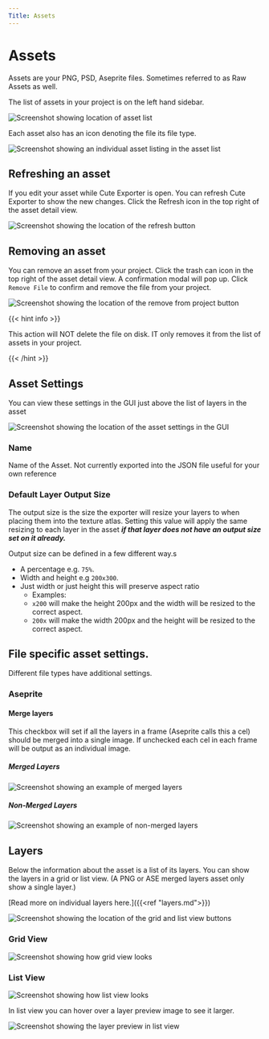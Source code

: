 ```yaml
---
Title: Assets
---
```


# Assets

Assets are your PNG, PSD, Aseprite files. Sometimes referred to as Raw Assets as well.

The list of assets in your project is on the left hand sidebar.

![Screenshot showing location of asset list](/docs/img/asset-list-location.png)

Each asset also has an icon denoting the file its file type.

![Screenshot showing an individual asset listing in the asset list](/docs/img/individual_asset.png)

## Refreshing an asset
If you edit your asset while Cute Exporter is open. You can refresh Cute Exporter to show the new changes. Click the Refresh icon in the top right of the asset detail view. 

![Screenshot showing the location of the refresh button](/docs/img/refresh_button_location.png)

## Removing an asset
You can remove an asset from your project. Click the trash can icon in the top right of the asset detail view. A confirmation modal will pop up. Click `Remove File` to confirm and remove the file from your project.

![Screenshot showing the location of the remove from project button](/docs/img/remove-from-project-button.png)

{{< hint info >}}

This action will NOT delete the file on disk. IT only removes it from the list of assets in your project.

{{< /hint >}}

## Asset Settings

You can view these settings in the GUI just above the list of layers in the asset

![Screenshot showing the location of the asset settings in the GUI](/docs/img/asset-settings-location.png)

### Name
Name of the Asset. Not currently exported into the JSON file useful for your own reference
### Default Layer Output Size
The output size is the size the exporter will resize your layers to when placing them into the texture atlas. Setting this value will apply the same resizing to each layer in the asset _**if that layer does not have an output size set on it already.**_

Output size can be defined in a few different way.s

* A percentage e.g. `75%`.
* Width and height e.g `200x300`.
* Just width or just height this will preserve aspect ratio 
    * Examples:
    * `x200` will make the height 200px and the width will be resized to the correct aspect.
    * `200x` will make the width 200px and the height will be resized to the correct aspect.

## File specific asset settings.
Different file types have additional settings.

### Aseprite
#### Merge layers
This checkbox will set if all the layers  in a frame (Aseprite calls this a cel) should be merged into a single image. If unchecked each cel in each frame will be output as an individual image.

##### Merged Layers

![Screenshot showing an example of merged layers](/docs/img/merged-layer-example.png)

##### Non-Merged Layers

![Screenshot showing an example of non-merged layers](/docs/img/unmerged-layer-example.png)


## Layers
Below the information about the asset is a list of its layers. You can show the layers in a grid or list view. (A PNG or ASE merged layers asset only show a single layer.)

[Read more on individual layers here.]({{<ref "layers.md">}})

![Screenshot showing the location of the grid and list view buttons](/docs/img/grid-list-view-location.png)


### Grid View

![Screenshot showing how grid view looks](/docs/img/grid-view.png)

### List View

![Screenshot showing how list view looks](/docs/img/list-view.png)

In list view you can hover over a layer preview image to see it larger.

![Screenshot showing the layer preview in list view](/docs/img/bigger-layer-preview.png)
